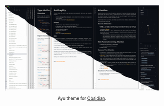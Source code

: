![](media/screenshot.jpg)

<div align="center"> 

Ayu theme for [Obsidian](https://obsidian.md/). 

</div>
